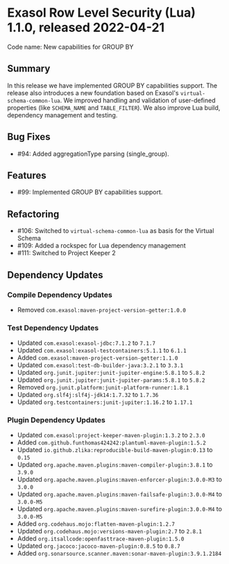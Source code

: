 # Exasol Row Level Security (Lua) 1.1.0, released 2022-04-21

Code name: New capabilities for GROUP BY

## Summary

In this release we have implemented GROUP BY capabilities support. The release also introduces a new foundation based on Exasol's `virtual-schema-common-lua`. We improved handling and validation of user-defined properties (like `SCHEMA_NAME` and `TABLE_FILTER`). We also improve Lua build, dependency management and testing.

## Bug Fixes

* #94: Added aggregationType parsing (single_group).

## Features 

* #99: Implemented GROUP BY capabilities support.

## Refactoring

* #106: Switched to `virtual-schema-common-lua` as basis for the Virtual Schema
* #109: Added a rockspec for Lua dependency management
* #111: Switched to Project Keeper 2

## Dependency Updates

### Compile Dependency Updates

* Removed `com.exasol:maven-project-version-getter:1.0.0`

### Test Dependency Updates

* Updated `com.exasol:exasol-jdbc:7.1.2` to `7.1.7`
* Updated `com.exasol:exasol-testcontainers:5.1.1` to `6.1.1`
* Added `com.exasol:maven-project-version-getter:1.1.0`
* Updated `com.exasol:test-db-builder-java:3.2.1` to `3.3.1`
* Updated `org.junit.jupiter:junit-jupiter-engine:5.8.1` to `5.8.2`
* Updated `org.junit.jupiter:junit-jupiter-params:5.8.1` to `5.8.2`
* Removed `org.junit.platform:junit-platform-runner:1.8.1`
* Updated `org.slf4j:slf4j-jdk14:1.7.32` to `1.7.36`
* Updated `org.testcontainers:junit-jupiter:1.16.2` to `1.17.1`

### Plugin Dependency Updates

* Updated `com.exasol:project-keeper-maven-plugin:1.3.2` to `2.3.0`
* Added `com.github.funthomas424242:plantuml-maven-plugin:1.5.2`
* Updated `io.github.zlika:reproducible-build-maven-plugin:0.13` to `0.15`
* Updated `org.apache.maven.plugins:maven-compiler-plugin:3.8.1` to `3.9.0`
* Updated `org.apache.maven.plugins:maven-enforcer-plugin:3.0.0-M3` to `3.0.0`
* Updated `org.apache.maven.plugins:maven-failsafe-plugin:3.0.0-M4` to `3.0.0-M5`
* Updated `org.apache.maven.plugins:maven-surefire-plugin:3.0.0-M4` to `3.0.0-M5`
* Added `org.codehaus.mojo:flatten-maven-plugin:1.2.7`
* Updated `org.codehaus.mojo:versions-maven-plugin:2.7` to `2.8.1`
* Added `org.itsallcode:openfasttrace-maven-plugin:1.5.0`
* Updated `org.jacoco:jacoco-maven-plugin:0.8.5` to `0.8.7`
* Added `org.sonarsource.scanner.maven:sonar-maven-plugin:3.9.1.2184`
